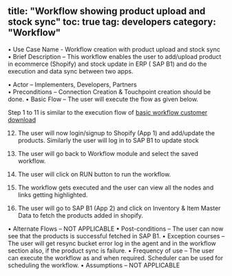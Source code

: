 title: "Workflow showing product upload and stock sync"
toc: true
tag: developers
category: "Workflow"
---


•	Use Case Name - Workflow creation with product upload and stock sync
•	Brief Description – This workflow enables the user to add/upload product in ecommerce (Shopify) and stock update in ERP ( SAP 
    B1) and do the execution and data sync between two apps. 
 
•	Actor – Implementers, Developers, Partners     
•	Preconditions – Connection Creation & Touchpoint creation should be done. 
•	Basic Flow – The user will execute the flow as given below.

Step 1 to 11 is similar to the execution flow of [basic workflow customer download](https://github.com/appseconnect/docs/blob/demo/_posts/Workflow-Management/Used%20Cases/2018-08-22-basic-workflow-customer-download.md)

12. The user will now login/signup to Shopify (App 1) and add/update the products. Similarly the user will log in to SAP B1 to  update stock 


13. The user will go back to Workflow module and select the saved workflow.

14. The user will click on RUN button to run the workflow.

15. The workflow gets executed and the user can view all the nodes and links getting highlighted.

16.  The user will go to SAP B1 (App 2) and click on Inventory & Item Master Data to fetch the products added in shopify. 

•	Alternate Flows – NOT APPLICABLE 
•	Post-conditions – The user can now see that the products  is successful fetched in SAP B1.
•	Exception courses –  The user will get resync bucket error log in the agent and in the workflow section also, if the product        sync is failure.
•	Frequency of use  – The user can execute the workflow as and when required. Scheduler can be used for scheduling the workflow.
•	Assumptions – NOT APPLICABLE 